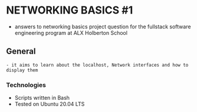 # NETWORKING BASICS #1
- answers to networking basics project question for the fullstack software engineering program at ALX Holberton School

## General
	- it aims to learn about the localhost, Network interfaces and how to display them

### Technologies
- Scripts written in Bash
- Tested on Ubuntu 20.04 LTS
